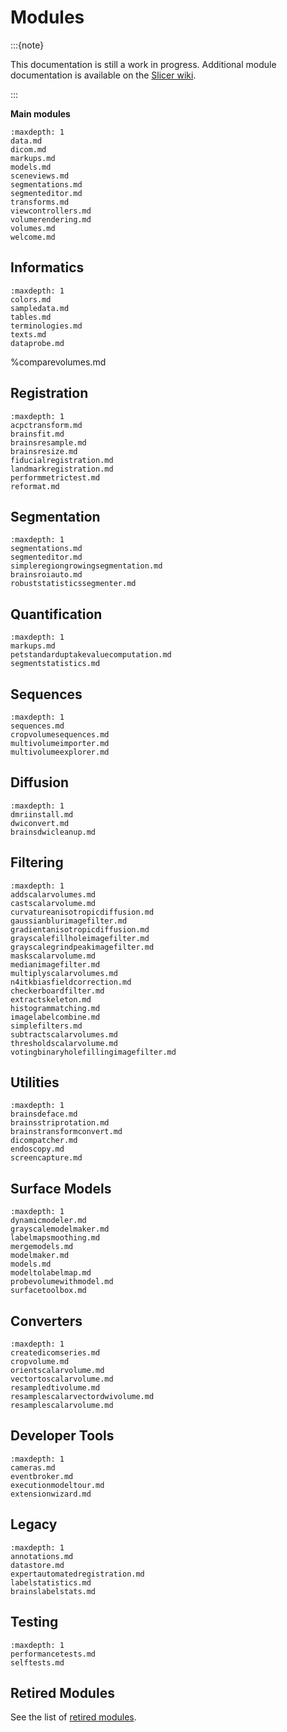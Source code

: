 # Modules

:::{note}

This documentation is still a work in progress. Additional module documentation is available on the [Slicer wiki](https://www.slicer.org/wiki/Documentation/Nightly).

:::

**Main modules**

```{toctree}
:maxdepth: 1
data.md
dicom.md
markups.md
models.md
sceneviews.md
segmentations.md
segmenteditor.md
transforms.md
viewcontrollers.md
volumerendering.md
volumes.md
welcome.md
```

## Informatics
```{toctree}
:maxdepth: 1
colors.md
sampledata.md
tables.md
terminologies.md
texts.md
dataprobe.md
```
%comparevolumes.md

## Registration
```{toctree}
:maxdepth: 1
acpctransform.md
brainsfit.md
brainsresample.md
brainsresize.md
fiducialregistration.md
landmarkregistration.md
performmetrictest.md
reformat.md
```

## Segmentation
```{toctree}
:maxdepth: 1
segmentations.md
segmenteditor.md
simpleregiongrowingsegmentation.md
brainsroiauto.md
robuststatisticssegmenter.md
```

## Quantification
```{toctree}
:maxdepth: 1
markups.md
petstandarduptakevaluecomputation.md
segmentstatistics.md
```

## Sequences
```{toctree}
:maxdepth: 1
sequences.md
cropvolumesequences.md
multivolumeimporter.md
multivolumeexplorer.md
```

## Diffusion
```{toctree}
:maxdepth: 1
dmriinstall.md
dwiconvert.md
brainsdwicleanup.md
```

## Filtering
```{toctree}
:maxdepth: 1
addscalarvolumes.md
castscalarvolume.md
curvatureanisotropicdiffusion.md
gaussianblurimagefilter.md
gradientanisotropicdiffusion.md
grayscalefillholeimagefilter.md
grayscalegrindpeakimagefilter.md
maskscalarvolume.md
medianimagefilter.md
multiplyscalarvolumes.md
n4itkbiasfieldcorrection.md
checkerboardfilter.md
extractskeleton.md
histogrammatching.md
imagelabelcombine.md
simplefilters.md
subtractscalarvolumes.md
thresholdscalarvolume.md
votingbinaryholefillingimagefilter.md
```

## Utilities
```{toctree}
:maxdepth: 1
brainsdeface.md
brainsstriprotation.md
brainstransformconvert.md
dicompatcher.md
endoscopy.md
screencapture.md
```

## Surface Models
```{toctree}
:maxdepth: 1
dynamicmodeler.md
grayscalemodelmaker.md
labelmapsmoothing.md
mergemodels.md
modelmaker.md
models.md
modeltolabelmap.md
probevolumewithmodel.md
surfacetoolbox.md
```

## Converters
```{toctree}
:maxdepth: 1
createdicomseries.md
cropvolume.md
orientscalarvolume.md
vectortoscalarvolume.md
resampledtivolume.md
resamplescalarvectordwivolume.md
resamplescalarvolume.md
```

## Developer Tools
```{toctree}
:maxdepth: 1
cameras.md
eventbroker.md
executionmodeltour.md
extensionwizard.md
```

## Legacy
```{toctree}
:maxdepth: 1
annotations.md
datastore.md
expertautomatedregistration.md
labelstatistics.md
brainslabelstats.md
```

## Testing
```{toctree}
:maxdepth: 1
performancetests.md
selftests.md
```

## Retired Modules

See the list of [retired modules](retiredmodules.md).

